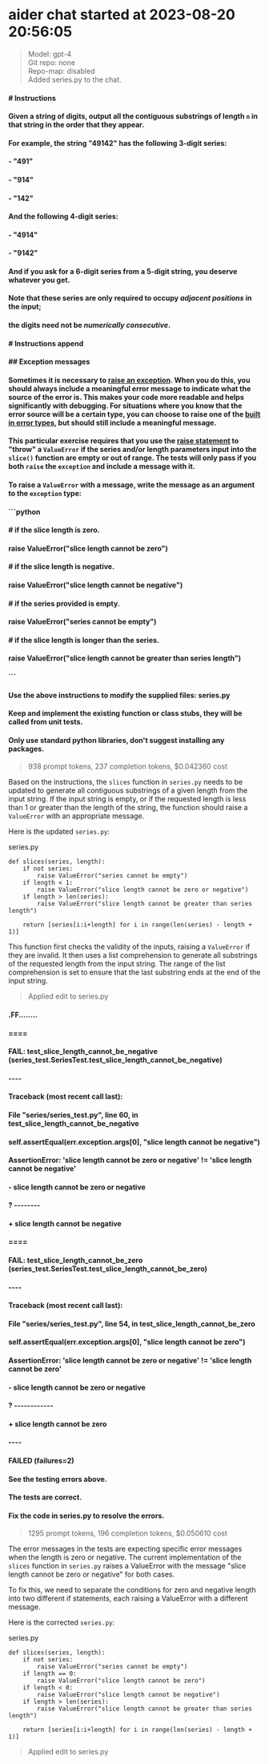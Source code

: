 
# aider chat started at 2023-08-20 20:56:05

> Model: gpt-4  
> Git repo: none  
> Repo-map: disabled  
> Added series.py to the chat.  

#### # Instructions  
####   
#### Given a string of digits, output all the contiguous substrings of length `n` in that string in the order that they appear.  
####   
#### For example, the string "49142" has the following 3-digit series:  
####   
#### - "491"  
#### - "914"  
#### - "142"  
####   
#### And the following 4-digit series:  
####   
#### - "4914"  
#### - "9142"  
####   
#### And if you ask for a 6-digit series from a 5-digit string, you deserve whatever you get.  
####   
#### Note that these series are only required to occupy *adjacent positions* in the input;  
#### the digits need not be *numerically consecutive*.  
#### # Instructions append  
####   
#### ## Exception messages  
####   
#### Sometimes it is necessary to [raise an exception](https://docs.python.org/3/tutorial/errors.html#raising-exceptions). When you do this, you should always include a **meaningful error message** to indicate what the source of the error is. This makes your code more readable and helps significantly with debugging. For situations where you know that the error source will be a certain type, you can choose to raise one of the [built in error types](https://docs.python.org/3/library/exceptions.html#base-classes), but should still include a meaningful message.  
####   
#### This particular exercise requires that you use the [raise statement](https://docs.python.org/3/reference/simple_stmts.html#the-raise-statement) to "throw" a `ValueError` if the series and/or length parameters input into the `slice()` function are empty or out of range. The tests will only pass if you both `raise` the `exception` and include a message with it.  
####   
#### To raise a `ValueError` with a message, write the message as an argument to the `exception` type:  
####   
#### ```python  
#### # if the slice length is zero.  
#### raise ValueError("slice length cannot be zero")  
####   
#### # if the slice length is negative.  
#### raise ValueError("slice length cannot be negative")  
####   
#### # if the series provided is empty.  
#### raise ValueError("series cannot be empty")  
####   
#### # if the slice length is longer than the series.  
#### raise ValueError("slice length cannot be greater than series length")  
#### ```  
####   
#### ####  
####   
#### Use the above instructions to modify the supplied files: series.py  
#### Keep and implement the existing function or class stubs, they will be called from unit tests.  
#### Only use standard python libraries, don't suggest installing any packages.  
> 938 prompt tokens, 237 completion tokens, $0.042360 cost  

Based on the instructions, the `slices` function in `series.py` needs to be updated to generate all contiguous substrings of a given length from the input string. If the input string is empty, or if the requested length is less than 1 or greater than the length of the string, the function should raise a `ValueError` with an appropriate message.

Here is the updated `series.py`:

series.py
```
def slices(series, length):
    if not series:
        raise ValueError("series cannot be empty")
    if length < 1:
        raise ValueError("slice length cannot be zero or negative")
    if length > len(series):
        raise ValueError("slice length cannot be greater than series length")
    
    return [series[i:i+length] for i in range(len(series) - length + 1)]
```

This function first checks the validity of the inputs, raising a `ValueError` if they are invalid. It then uses a list comprehension to generate all substrings of the requested length from the input string. The range of the list comprehension is set to ensure that the last substring ends at the end of the input string.

> Applied edit to series.py  

#### .FF........  
#### ====  
#### FAIL: test_slice_length_cannot_be_negative (series_test.SeriesTest.test_slice_length_cannot_be_negative)  
#### ----  
#### Traceback (most recent call last):  
####   File "series/series_test.py", line 60, in test_slice_length_cannot_be_negative  
####     self.assertEqual(err.exception.args[0], "slice length cannot be negative")  
#### AssertionError: 'slice length cannot be zero or negative' != 'slice length cannot be negative'  
#### - slice length cannot be zero or negative  
#### ?                       --------  
#### + slice length cannot be negative  
####   
####   
#### ====  
#### FAIL: test_slice_length_cannot_be_zero (series_test.SeriesTest.test_slice_length_cannot_be_zero)  
#### ----  
#### Traceback (most recent call last):  
####   File "series/series_test.py", line 54, in test_slice_length_cannot_be_zero  
####     self.assertEqual(err.exception.args[0], "slice length cannot be zero")  
#### AssertionError: 'slice length cannot be zero or negative' != 'slice length cannot be zero'  
#### - slice length cannot be zero or negative  
#### ?                            ------------  
#### + slice length cannot be zero  
####   
####   
#### ----  
####   
####   
#### FAILED (failures=2)  
#### ####  
####   
#### See the testing errors above.  
#### The tests are correct.  
#### Fix the code in series.py to resolve the errors.  
> 1295 prompt tokens, 196 completion tokens, $0.050610 cost  

The error messages in the tests are expecting specific error messages when the length is zero or negative. The current implementation of the `slices` function in `series.py` raises a ValueError with the message "slice length cannot be zero or negative" for both cases. 

To fix this, we need to separate the conditions for zero and negative length into two different if statements, each raising a ValueError with a different message.

Here is the corrected `series.py`:

series.py
```
def slices(series, length):
    if not series:
        raise ValueError("series cannot be empty")
    if length == 0:
        raise ValueError("slice length cannot be zero")
    if length < 0:
        raise ValueError("slice length cannot be negative")
    if length > len(series):
        raise ValueError("slice length cannot be greater than series length")
    
    return [series[i:i+length] for i in range(len(series) - length + 1)]
```

> Applied edit to series.py  
